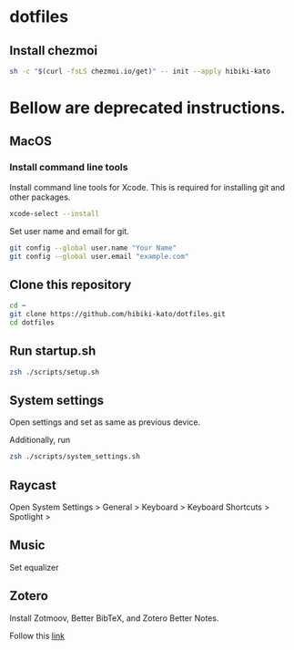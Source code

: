 # dotfiles
## Install chezmoi
```sh
sh -c "$(curl -fsLS chezmoi.io/get)" -- init --apply hibiki-kato
```


# Bellow are deprecated instructions. 
## MacOS

### Install command line tools
Install command line tools for Xcode. This is required for installing git and other packages.
```sh
xcode-select --install
```
Set user name and email for git. 
```sh
git config --global user.name "Your Name"
git config --global user.email "example.com"
```

## Clone this repository
```sh
cd ~
git clone https://github.com/hibiki-kato/dotfiles.git
cd dotfiles
```

## Run startup.sh
```sh
zsh ./scripts/setup.sh
```

## System settings
Open settings and set as same as previous device.

Additionally, run
```sh
zsh ./scripts/system_settings.sh
``` 

## Raycast
Open System Settings > General > Keyboard > Keyboard Shortcuts > Spotlight >

## Music
Set equalizer

## Zotero
Install Zotmoov, Better BibTeX, and Zotero Better Notes.

Follow this [link](https://plaza.umin.ac.jp/shoei05/index.php/2025/01/03/2706/#2_クラウドストレージにはメタ情報のみ、pdfは外部ストレージへ設定する_Zotmoov)




